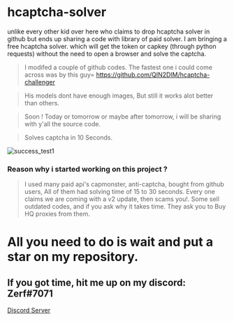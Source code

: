 # hcaptcha-solver
unlike every other kid over here who claims to drop hcaptcha solver in github but ends up sharing a code with library of paid solver. I am bringing a free hcaptcha solver. which will get the token or capkey (through python requests) without the need to open a browser and solve the captcha. 

> I modifed a couple of github codes. The fastest one i could come across was by this guy=  https://github.com/QIN2DIM/hcaptcha-challenger 

> His models dont have enough images, But still it works alot better than others. 

> Soon ! Today or tomorrow or maybe after tomorrow, i will be sharing with y'all the source code. 

> Solves captcha in 10 Seconds.

![success_test1](https://user-images.githubusercontent.com/105941365/190708068-4bb95bdd-b6a2-41a6-9e9b-244cdc69c181.png)


### Reason why i started working on this project ?
> I used many paid api's capmonster, anti-captcha, bought from github users, All of them had solving time of 15 to 30 seconds. Every one claims we are coming with a v2 update, then scams you!. Some sell outdated codes, and if you ask why it takes time. They ask you to Buy HQ proxies from them. 

# All you need to do is wait and put a star on my repository.

## If you got time, hit me up on my discord: Zerf#7071 

[Discord Server](https://discord.gg/3br2gc6hCu)
